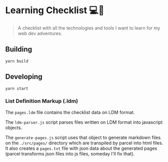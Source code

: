 # Learning Checklist 💻📘

> A checklist with all the technologies and tools I want to learn for my web dev adventures.

## Building

`yarn build`

## Developing

`yarn start`

### List Definition Markup (.ldm)

The `pages.ldm` file contains the checklist data on LDM format.

The `ldm-parser.js` script parses files written on LDM format into javascript objects.

The `generate-pages.js` script uses that object to generate markdown files on the `./src/pages/` directory which are transpiled by parcel into html files. It also creates a `pages.txt` file with json data about the generated pages (parcel transforms json files into js files, someday I'll fix that).
